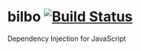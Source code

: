 bilbo [![Build Status](https://travis-ci.org/thiagocaiubi/bilbo.png)](https://travis-ci.org/thiagocaiubi/bilbo)
======

Dependency Injection for JavaScript
